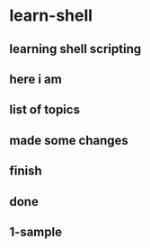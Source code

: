 # learn-shell
## learning shell scripting 
## here i am 
## list of topics
## made some changes
## finish 
## done

## 1-sample